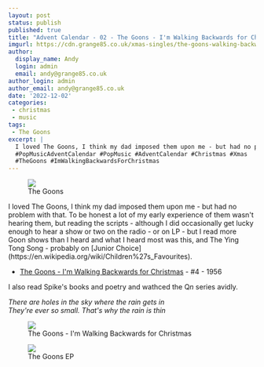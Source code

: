 ```yaml
---
layout: post
status: publish
published: true
title: "Advent Calendar - 02 - The Goons - I'm Walking Backwards for Christmas"
imgurl: https://cdn.grange85.co.uk/xmas-singles/the-goons-walking-backwards-sleeve.jpg
author:
  display_name: Andy
  login: admin
  email: andy@grange85.co.uk
author_login: admin
author_email: andy@grange85.co.uk
date: '2022-12-02'
categories:
 - christmas
 - music
tags:
 - The Goons
excerpt: |
  I loved The Goons, I think my dad imposed them upon me - but had no problem with that. To be honest a lot of my early experience of them wasn't hearing them, but reading the scripts 
  #PopMusicAdventCalendar #PopMusic #AdventCalendar #Christmas #Xmas
  #TheGoons #ImWalkingBackwardsForChristmas
---
```

<figure class="aligncenter"><img src="https://cdn.grange85.co.uk/xmas-singles/the-goons-walking-backwards-sleeve.jpg" class="img-responsive" /><figcaption>The Goons</figcaption></figure>
I loved The Goons, I think my dad imposed them upon me - but had no problem with that. To be honest a lot of my early experience of them wasn't hearing them, but reading the scripts - although I did occasionally get lucky enough to hear a show or two on the radio - or on LP - but I read more Goon shows than I heard and what I heard most was this, and The Ying Tong Song - probably on [Junior Choice](https://en.wikipedia.org/wiki/Children%27s_Favourites).

 - [The Goons - I'm Walking Backwards for Christmas](https://www.youtube.com/watch?v=e61uC-5s9VU) - #4 - 1956

I also read Spike's books and poetry and wathced the Q<i>n</i> series avidly.

_There are holes in the sky where the rain gets in  
They're ever so small. That's why the rain is thin_

<figure class="aligncenter"><img src="https://cdn.grange85.co.uk/xmas-singles/the-goons-walking-backwards-2-disc.jpg" class="img-responsive" /><figcaption>The Goons - I'm Walking Backwards for Christmas</figcaption></figure>
<figure class="aligncenter"><img src="https://cdn.grange85.co.uk/xmas-singles/the-goons-walking-backwards-disc.jpg" class="img-responsive" /><figcaption>The Goons EP</figcaption></figure>
